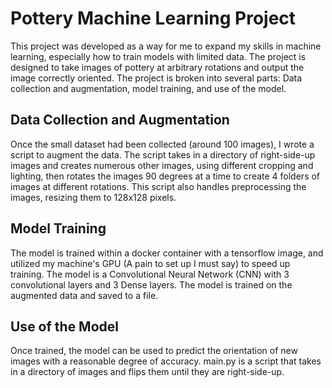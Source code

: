 # Pottery Machine Learning Project

This project was developed as a way for me to expand my skills in machine learning, especially how to train models with limited data. The project is designed to take images of pottery at arbitrary rotations and output the image correctly oriented. The project is broken into several parts: Data collection and augmentation, model training, and use of the model.  

## Data Collection and Augmentation
Once the small dataset had been collected (around 100 images), I wrote a script to augment the data. The script takes in a directory of right-side-up images and creates numerous other images, using different cropping and lighting, then rotates the images 90 degrees at a time to create 4 folders of images at different rotations. This script also handles preprocessing the images, resizing them to 128x128 pixels. 

## Model Training
The model is trained within a docker container with a tensorflow image, and utilized my machine's GPU (A pain to set up I must say) to speed up training. The model is a Convolutional Neural Network (CNN) with 3 convolutional layers and 3 Dense layers. The model is trained on the augmented data and saved to a file.

## Use of the Model
Once trained, the model can be used to predict the orientation of new images with a reasonable degree of accuracy. main.py is a script that takes in a directory of images and flips them until they are right-side-up. 

